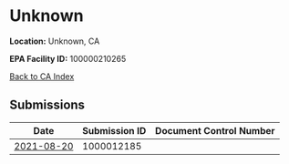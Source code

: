 # Unknown

**Location:** Unknown, CA

**EPA Facility ID:** 100000210265

[Back to CA Index](../../index.md)

## Submissions

| Date | Submission ID | Document Control Number |
|------|--------------|-------------------------|
| [2021-08-20](submissions/1000012185.md) | 1000012185 |  |
